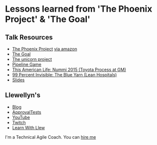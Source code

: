 # Lessons learned from 'The Phoenix Project' & 'The Goal'

## Talk Resources

* [The Phoenix Project](https://itrevolution.com/book/the-phoenix-project/) [via amazon](https://www.amazon.com/dp/B00VATFAMI)
* [The Goal](https://www.amazon.com/dp/B00IFGGDA2)
* [The unicorn project](https://itrevolution.com/the-unicorn-project/)
* [Pipeline Game](https://www.praqma.com/stories/pipeline-card-game/)
* [This American Life: Nummi 2015 (Toyota Process at GM) ](http://www.thisamericanlife.org/radio-archives/episode/561/nummi-2015)
* [99 Percent Invisible: The Blue Yarn (Lean Hospitals) ](http://99percentinvisible.org/episode/episode-30-the-blue-yarn-download-embed-share/)
* [Slides](https://github.com/isidore/Talks/blob/master/Slides/Lessons%20learned%20from%20The%20Phoenix%20Project%20and%20The%20Goal.pptx?raw=true)


## Llewellyn's<!-- include: llewellyn.md -->

* [Blog](https://llewellynfalco.blogspot.com/)
* [ApprovalTests](https://github.com/approvals/)
* [YouTube](https://www.youtube.com/user/isidoreus/videos)
* [Twitch](https://www.twitch.tv/llewellynfalco)
* [Learn With Llew](https://github.com/LearnWithLlew)

I'm a Technical Agile Coach. You can [hire me](http://llewellynfalco.blogspot.com/p/hire-me.html)
<!-- endInclude -->
